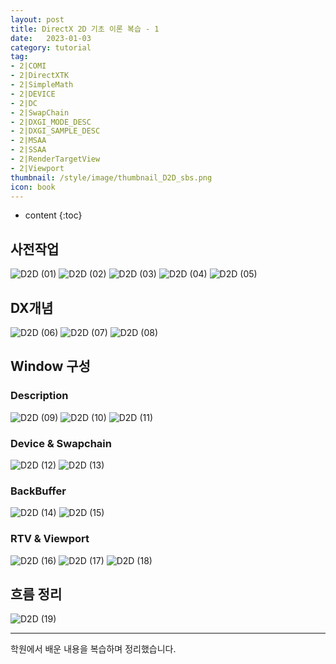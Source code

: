 ```yaml
---
layout: post
title: DirectX 2D 기초 이론 복습 - 1
date:   2023-01-03
category: tutorial
tag:
- 2|COMI
- 2|DirectXTK
- 2|SimpleMath
- 2|DEVICE
- 2|DC
- 2|SwapChain
- 2|DXGI_MODE_DESC
- 2|DXGI_SAMPLE_DESC
- 2|MSAA
- 2|SSAA
- 2|RenderTargetView
- 2|Viewport
thumbnail: /style/image/thumbnail_D2D_sbs.png
icon: book
---
```


* content
{:toc}

## 사전작업

![D2D (01)](https://github.com/ssonsonya/ssonsonya.github.io/assets/116151781/32700807-9eaa-409f-8609-f1c578d61746)
![D2D (02)](https://github.com/ssonsonya/ssonsonya.github.io/assets/116151781/dd24cc7b-58e8-409c-8304-bfb70e346b5d)
![D2D (03)](https://github.com/ssonsonya/ssonsonya.github.io/assets/116151781/1ee367c1-71d9-48f0-93ac-fdc8dd77446b)
![D2D (04)](https://github.com/ssonsonya/ssonsonya.github.io/assets/116151781/d3f7bbae-72fc-43d2-abae-35353b082bb2)
![D2D (05)](https://github.com/ssonsonya/ssonsonya.github.io/assets/116151781/d28dc3db-b6bf-4056-8b73-76ee0bf51119)

## DX개념
![D2D (06)](https://github.com/ssonsonya/ssonsonya.github.io/assets/116151781/e97f205a-85a8-477d-9d35-b169dd07b62d)
![D2D (07)](https://github.com/ssonsonya/ssonsonya.github.io/assets/116151781/fc60c87b-c47f-43bb-8d54-f8056f46993e)
![D2D (08)](https://github.com/ssonsonya/ssonsonya.github.io/assets/116151781/9f460a2d-75db-4eeb-9456-33cb1c17dc51)

## Window 구성
### Description
![D2D (09)](https://github.com/ssonsonya/ssonsonya.github.io/assets/116151781/aaea1f13-97c4-406f-b37f-6467fc7b7397)
![D2D (10)](https://github.com/ssonsonya/ssonsonya.github.io/assets/116151781/c513264d-b944-4a5a-b6d1-1f8ed5f9ad14)
![D2D (11)](https://github.com/ssonsonya/ssonsonya.github.io/assets/116151781/ef14ff78-854b-4cde-983d-e0f84f185a96)
### Device & Swapchain
![D2D (12)](https://github.com/ssonsonya/ssonsonya.github.io/assets/116151781/a781162a-adfb-44c0-a0a2-8cc0f91d418b)
![D2D (13)](https://github.com/ssonsonya/ssonsonya.github.io/assets/116151781/ee9d2f33-dd27-4215-b53a-930b83376e40)

### BackBuffer
![D2D (14)](https://github.com/ssonsonya/ssonsonya.github.io/assets/116151781/2bde7e9a-a360-451c-8d3b-85c23f361eba)
![D2D (15)](https://github.com/ssonsonya/ssonsonya.github.io/assets/116151781/a1787927-61bb-4ad7-b925-272312eb0348)

### RTV & Viewport
![D2D (16)](https://github.com/ssonsonya/ssonsonya.github.io/assets/116151781/5abddd83-7310-4249-85c2-fca8e44a411d)
![D2D (17)](https://github.com/ssonsonya/ssonsonya.github.io/assets/116151781/052f3040-6917-43b8-9fd5-c86886537cd2)
![D2D (18)](https://github.com/ssonsonya/ssonsonya.github.io/assets/116151781/1a12550f-ce2b-4283-b37f-9bda56efce1e)

## 흐름 정리
![D2D (19)](https://github.com/ssonsonya/ssonsonya.github.io/assets/116151781/3b640d39-4ff1-48f4-b332-bde66f3fc903)

***
학원에서 배운 내용을 복습하며 정리했습니다.